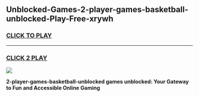
## Unblocked-Games-2-player-games-basketball-unblocked-Play-Free-xrywh
<h3>
<a href="https://premium76.site?title=2-player-games-basketball-unblocked&ref=18A1">CLICK TO PLAY</a></h3>
<hr>

<h3>
<a href="https://premium76.site?title=2-player-games-basketball-unblocked&ref=18A1">CLICK 2 PLAY</a>
  
</h3>

<a href="https://premium76.site?title=2-player-games-basketball-unblocked&ref=18A1"><img src="https://clearcache.store/games.png"></a>


**2-player-games-basketball-unblocked games unblocked: Your Gateway to Fun and Accessible Online Gaming**
